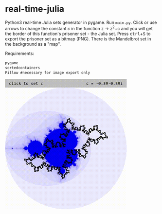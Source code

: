 # real-time-julia
Python3 real-time Julia sets generator in pygame. 
Run `main.py`. Click or use arrows to change the constant *c* in the function z → z<sup>2</sup>+c and you will get the border of this function's prisoner set - the Julia set. 
Press <kbd>ctrl</kbd>+<kbd>S</kbd> to export the prisoner set as a bitmap (PNG). There is the Mandelbrot set in the background as a "map".

Requirements:
```
pygame
sortedcontainers
Pillow #necessary for image export only
```
![Running example GIF](/images/example.gif)
